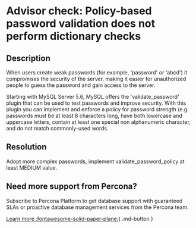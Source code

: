 # Advisor check: Policy-based password validation does not perform dictionary checks

## Description

When users create weak passwords (for example, 'password' or 'abcd') it compromises the security of the server, making it easier for unauthorized people to guess the password and gain access to the server. 

Starting with MySQL Server 5.6, MySQL offers the 'validate_password' plugin that can be used to test passwords and improve security. With this plugin you can implement and enforce a policy for password strength (e.g. passwords must be at least 8 characters long, have both lowercase and uppercase letters, contain at least one special non alphanumeric character, and do not match commonly-used words.

## Resolution

Adopt more complex passwords, implement  validate_password_policy at least MEDIUM value.

## Need more support from Percona?

Subscribe to Percona Platform to get database support with guaranteed SLAs or proactive database management services from the Percona team.

[Learn more :fontawesome-solid-paper-plane:](https://per.co.na/subscribe){ .md-button }
